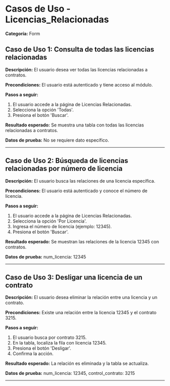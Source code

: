 # Casos de Uso - Licencias_Relacionadas

**Categoría:** Form

## Caso de Uso 1: Consulta de todas las licencias relacionadas

**Descripción:** El usuario desea ver todas las licencias relacionadas a contratos.

**Precondiciones:**
El usuario está autenticado y tiene acceso al módulo.

**Pasos a seguir:**
1. El usuario accede a la página de Licencias Relacionadas.
2. Selecciona la opción 'Todas'.
3. Presiona el botón 'Buscar'.

**Resultado esperado:**
Se muestra una tabla con todas las licencias relacionadas a contratos.

**Datos de prueba:**
No se requiere dato específico.

---

## Caso de Uso 2: Búsqueda de licencias relacionadas por número de licencia

**Descripción:** El usuario busca las relaciones de una licencia específica.

**Precondiciones:**
El usuario está autenticado y conoce el número de licencia.

**Pasos a seguir:**
1. El usuario accede a la página de Licencias Relacionadas.
2. Selecciona la opción 'Por Licencia'.
3. Ingresa el número de licencia (ejemplo: 12345).
4. Presiona el botón 'Buscar'.

**Resultado esperado:**
Se muestran las relaciones de la licencia 12345 con contratos.

**Datos de prueba:**
num_licencia: 12345

---

## Caso de Uso 3: Desligar una licencia de un contrato

**Descripción:** El usuario desea eliminar la relación entre una licencia y un contrato.

**Precondiciones:**
Existe una relación entre la licencia 12345 y el contrato 3215.

**Pasos a seguir:**
1. El usuario busca por contrato 3215.
2. En la tabla, localiza la fila con licencia 12345.
3. Presiona el botón 'Desligar'.
4. Confirma la acción.

**Resultado esperado:**
La relación es eliminada y la tabla se actualiza.

**Datos de prueba:**
num_licencia: 12345, control_contrato: 3215

---

